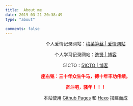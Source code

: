 ```yaml
---
title:  About me
date: 2019-03-21 20:38:49
type: "about"

comments: false
---
```


<center>
个人爱情记录网站：<a href="https://mcss77.github.io" rel="nofollow">梅菜笋丝 | 爱情网站</a>

个人学习记录网站：<a href="https://yixian12580.github.io" rel="nofollow">逸贤 | 博客</a>

51CTO：<a href="https://blog.51cto.com/u_14529928" rel="nofollow">51CTO | 博客</a>

<strong><font color=red>座右铭：三十年众生牛马，搏十年丰功伟绩。</font></strong>

<strong><font color=red>奋斗吧，骚年！！！</font></strong>

本站使用 <a href="https://pages.github.com/">Github Pages</a> 和 <a href="https://hexo.io/" rel="nofollow">Hexo</a> 搭建而成
</center>

